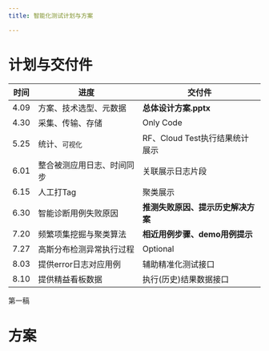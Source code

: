 ```yaml
---
title: 智能化测试计划与方案

---
```

# 计划与交付件
| 时间 | 进度 | 交付件 |
|--|--|--|
| 4.09 | 方案、技术选型、元数据 | **总体设计方案.pptx** |
| 4.30 | 采集、传输、存储 | Only Code
| 5.25 | 统计、<small>可视化<small> | RF、Cloud Test执行结果统计展示
| 6.01 | 整合被测应用日志、时间同步 | 关联展示日志片段
| 6.15 | 人工打Tag | 聚类展示
| 6.30 | 智能诊断用例失败原因 | **推测失败原因、提示历史解决方案**
| 7.20 | 频繁项集挖掘与聚类算法 | **相近用例步骤、demo用例提示**
| 7.27 | 高斯分布检测异常执行过程 | Optional
| 8.03 | 提供error日志对应用例 | 辅助精准化测试接口
| 8.10 | 提供精益看板数据 | 执行(历史)结果数据接口
第一稿
# 方案


